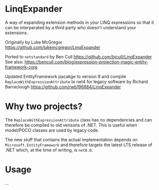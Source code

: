 # LinqExpander

A way of expanding extension methods in your LINQ expressions so that it can be interperated by a third party who doesn't understand your extensions.

Originally by Luke McGregor https://github.com/lukemcgregor/LinqExpander

Ported to `netstandard` by Ben Cull https://github.com/bjcull/LinqExpander
See also: https://bencull.com/blog/expression-projection-magic-entity-framework-core

Updated EntityFramework pacakge to version 9 and compile `ReplaceWithExpressionAttribute` to net4 for legacy software by Richard Barraclough https://github.com/rwb196884/LinqExpander

# Why two projects?

The `ReplaceWithExpressionAttribute` class has no dependencies and can therefore be compiled to old verisons of .NET. This is useful when model/POCO classes are used by legacy code.

The new stuff that contains the actual implementation depends on `Microsoft.EntityFramework` and therefore targets the latest LTS release of .NET which, at the time of writing, is `net8.0`.

# Usage

...